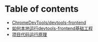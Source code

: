# Table of contents

* [ChromeDevTools/devtools-frontend](README.md)
* [如何本地运行devtools-frontend基础工程](ru-he-ben-di-yun-hang-devtoolsfrontend-ji-chu-gong-cheng.md)
* [项目代码运行原理](xiang-mu-dai-ma-yun-hang-yuan-li.md)


